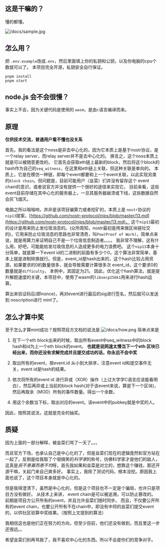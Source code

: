 
## 这是干嘛的？

懂的都懂。

![/docs/sample.jpg](/docs/sample.jpg)

## 怎么用？

把 `.env.example`改成`.env`，然后里面填上你的私钥和公钥，以及你电脑的cpu个数就可以了。
本项目完全开源，私钥安全自行保证。

```shell
pnpm install
pnpm start
```

## node.js 会不会很慢？
事实上不会，因为关键代码是使用的 `wasm`，是由`c`语言编译而来。

## 原理

**仅供技术交流，普通用户看不懂也没关系**

首先，我的看法是这个noss是非去中心化的，因为它本质上是基于nostr协议，是一个relay server，而relay server并不是去中心化的。
换言之，这个noss本质上就是可以被随意更改的。
它首先会获取eth链上最新的block，然后将这个block的hash作为自己的`seq_witness`，在这里和eth链上关联，但这种关联是单向的。
本质上，它是在模仿一种链，即每个event都要和上一个event关联，以此实现另类的`block chain`。但问题是，目前可能用户（韭菜）们并没有留存这个 event chain的意识，或者说官方并没有提供一个很好的途径来实现它。
目前来看，这些event目前存储在其中心化的服务器上，一旦其服务器崩溃或下线，这些数据自然会灰飞烟灭。

电脑之所以嗡嗡响，并非是该项目骗算力或者挖矿的，本质上是 `nostr`协议的`nip13`提案，[https://github.com/nostr-protocol/nips/blob/master/13.md](https://github.com/nostr-protocol/nips/blob/master/13.md)， 这个`nip13`最初的设计是用来防止发垃圾消息的。(众所周知，nostr最初是用来做区块链社交的)，它用来防止垃圾消息的思路也非常清奇，叫`Pow(Proof of Work)`，简单点来说，就是用算力来证明自己不是一个垃圾信息制造者。。。。
我非常不理解，这有什么用，好吧，可能能给发垃圾信息的人造成更多的电力浪费吧。
这个`nip13`本身十分简单，就是算一下event id的二进制的前面有多少个0，这个算法非常简单，基本上就是进制转换就行。但是，event_id是hash出来的，这个hash比较占用资源，如果要求的0的数量很多，就会导致需要计算很多次 event_id，这个要求0的数量就是`difficulty`， 本例中，其固定为21。
因此，优化这个hash算法，就是提升解题速度的关键，本项目中，使用了wasm的`libsecp256k1`用来进行hash运算。

算出来验证码后(即nonce)，再对event进行最后的sig进行签名，然后就可以发送到 noscription进行 mint了。

## 怎么才算中奖

至于怎么才算mint成功？按照项目方文档的说法是
![/docs/how.png](/docs/how.png)
简单点来是 

1. 在下一个eth block出来的时候，取出所有event中seq_witness中的block hash和id为上一个eth block的event。
__也就是说网速太慢当下一个eth 区块已经出来，而你还没有求解完成并且提交成功的话，你永远不会中奖__

2. 取出所有的event，按event.id 从小到大排序，注意event id和提交事件无关，event id是hash的结果。

3. 依次将所有的event id 进行异或（XOR）操作（上过大学学C语言应该能看明白），然后再异或上当前的block hash(对于该event来说，算是下一个区块)，然后再取余（MOD）所有的事件数量。得出一个余数，

4. 用这个余数当下标，取出对应的event。该event中的pubkey就是中奖的人。

因此，按照其说法，这就是完全的抽奖。

## 质疑

因为上面的一部分解释，被韭菜们骂了一天了。。。

而且官方下场，也承认自己是中心化的了，但是韭菜们现在的逻辑竟然和官方站在一起了，反倒是给我取了个很搞笑的*科学家*的称号，彷佛科学家才是他们的敌人，
这真是*民不患寡而患不均*呀，首先我如果和韭菜是对立的，想靠这个赚钱，那还开源干嘛，关起门来自己爽多好。
事实上，我除了测试代码，根本没挖。原因我上面也说了，这个项目本身就是中心化的。

但是我得澄清下，虽然是中心化的，但是这个项目也不一定是个骗局，也许只是项目方没有做好。
从技术上来讲， event chain是可以被追溯，可以防止篡改的。前期是项目方公开所有的event，并且允许韭菜们随时同步。
而且，不仅要公开所有的event chain，也要公开所有不在chain中，即没有中将的韭菜们提交event的，以供社区验算中奖结果。（按照上文提到的算法）

我相信这也是他们正在努力的方向，但至少目前，他们还没有做到，而且里这一步还很远。。

希望韭菜们别再骂我了，我不喜欢中心化的东西。所以不会是你们的竞争对手。
